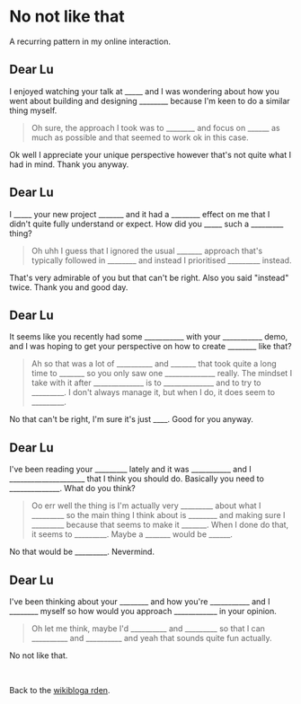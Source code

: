 # No not like that

A recurring pattern in my online interaction.

## Dear Lu

I enjoyed watching your talk at _____ and I was wondering about how you went about building and designing ________ because I'm keen to do a similar thing myself.

> Oh sure, the approach I took was to ________ and focus on ______ as much as possible and that seemed to work ok in this case.

Ok well I appreciate your unique perspective however that's not quite what I had in mind. Thank you anyway.

## Dear Lu

I _____ your new project _______ and it had a ________ effect on me that I didn't quite fully understand or expect. How did you _____ such a _________ thing?

> Oh uhh I guess that I ignored the usual _______ approach that's typically followed in  ________ and instead I prioritised _________ instead.

That's very admirable of you but that can't be right. Also you said "instead" twice. Thank you and good day.

## Dear Lu

It seems like you recently had some ___________ with your ___________ demo, and I was hoping to get your perspective on how to create ________ like that?

> Ah so that was a lot of __________ and _______ that took quite a long time to _______ so you only saw one ______________ really. The mindset I take with it after ______________ is to ______________ and to try to _________. I don't always manage it, but when I do, it does seem to _________.

No that can't be right, I'm sure it's just ____. Good for you anyway.

## Dear Lu

I've been reading your _________ lately and it was ___________ and I _____________________ that I think you should do. Basically you need to ______________. What do you think?

> Oo err well the thing is I'm actually very _________ about what I _________ so the main thing I think about is ________ and making sure I _________ because that seems to make it _______. When I done do that, it seems to _________. Maybe a _______ would be ______.

No that would be _________. Nevermind.

## Dear Lu

I've been thinking about your ________ and how you're ___________ and I ________ myself so how would you approach ____________ in your opinion.

> Oh let me think, maybe I'd __________ and _________ so that I can __________ and __________ and yeah that sounds quite fun actually.

No not like that.

<br>

Back to the [wikibloga
rden](/wikiblogarden).
